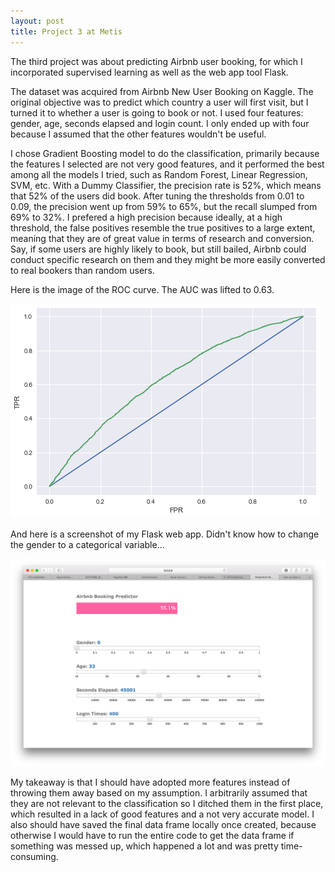 ```yaml
---
layout: post
title: Project 3 at Metis
---
```

The third project was about predicting Airbnb user booking, for which I incorporated supervised learning as well as the web app
tool Flask.

The dataset was acquired from Airbnb New User Booking on Kaggle. The original objective was to predict which country a user will
first visit, but I turned it to whether a user is going to book or not. I used four features: gender, age, seconds elapsed and
login count. I only ended up with four because I assumed that the other features wouldn't be useful.

I chose Gradient Boosting model to do the classification, primarily because the features I selected are not very good features,
and it performed the best among all the models I tried, such as Random Forest, Linear Regression, SVM, etc. With a Dummy
Classifier, the precision rate is 52%, which means that 52% of the users did book. After tuning the thresholds from 0.01 to
0.09, the precision went up from 59% to 65%, but the recall slumped from 69% to 32%. I prefered a high precision because
ideally, at a high threshold, the false positives resemble the true positives to a large extent, meaning that they are of great
value in terms of research and conversion. Say, if some users are highly likely to book, but still bailed, Airbnb could conduct
specific research on them and they might be more easily converted to real bookers than random users.

Here is the image of the ROC curve. The AUC was lifted to 0.63.

![ROC curve](../images/airbnb_roc.png)

And here is a screenshot of my Flask web app. Didn't know how to change the gender to a categorical variable...

![Flask](../images/airbnb_flask.png)

My takeaway is that I should have adopted more features instead of throwing them away based on my assumption. I arbitrarily
assumed that they are not relevant to the classification so I ditched them in the first place, which resulted in a lack of
good features and a not very accurate model. I also should have saved the final data frame locally once created, because
otherwise I would have to run the entire code to get the data frame if something was messed up, which happened a lot and was pretty time-consuming.
